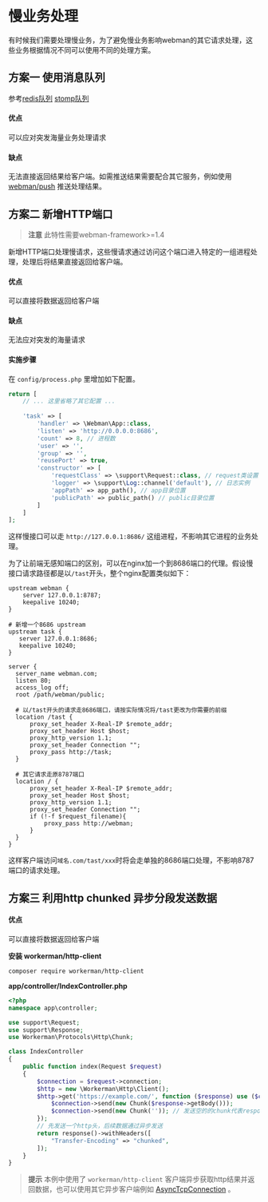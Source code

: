 # 慢业务处理

有时候我们需要处理慢业务，为了避免慢业务影响webman的其它请求处理，这些业务根据情况不同可以使用不同的处理方案。

## 方案一 使用消息队列
参考[redis队列](../queue/redis.md) [stomp队列](../queue/stomp.md)

#### 优点
可以应对突发海量业务处理请求

#### 缺点
无法直接返回结果给客户端。如需推送结果需要配合其它服务，例如使用 [webman/push](https://www.workerman.net/plugin/2) 推送处理结果。

## 方案二 新增HTTP端口

> **注意**
> 此特性需要webman-framework>=1.4

新增HTTP端口处理慢请求，这些慢请求通过访问这个端口进入特定的一组进程处理，处理后将结果直接返回给客户端。

#### 优点
可以直接将数据返回给客户端

#### 缺点
无法应对突发的海量请求

#### 实施步骤
在 `config/process.php` 里增加如下配置。
```php
return [
    // ... 这里省略了其它配置 ...
    
    'task' => [
        'handler' => \Webman\App::class,
        'listen' => 'http://0.0.0.0:8686',
        'count' => 8, // 进程数
        'user' => '',
        'group' => '',
        'reusePort' => true,
        'constructor' => [
            'requestClass' => \support\Request::class, // request类设置
            'logger' => \support\Log::channel('default'), // 日志实例
            'appPath' => app_path(), // app目录位置
            'publicPath' => public_path() // public目录位置
        ]
    ]
];
```

这样慢接口可以走 `http://127.0.0.1:8686/` 这组进程，不影响其它进程的业务处理。

为了让前端无感知端口的区别，可以在nginx加一个到8686端口的代理。假设慢接口请求路径都是以`/tast`开头，整个nginx配置类似如下：
```
upstream webman {
    server 127.0.0.1:8787;
    keepalive 10240;
}

# 新增一个8686 upstream
upstream task {
   server 127.0.0.1:8686;
   keepalive 10240;
}

server {
  server_name webman.com;
  listen 80;
  access_log off;
  root /path/webman/public;

  # 以/tast开头的请求走8686端口，请按实际情况将/tast更改为你需要的前缀
  location /tast {
      proxy_set_header X-Real-IP $remote_addr;
      proxy_set_header Host $host;
      proxy_http_version 1.1;
      proxy_set_header Connection "";
      proxy_pass http://task;
  }

  # 其它请求走原8787端口
  location / {
      proxy_set_header X-Real-IP $remote_addr;
      proxy_set_header Host $host;
      proxy_http_version 1.1;
      proxy_set_header Connection "";
      if (!-f $request_filename){
          proxy_pass http://webman;
      }
  }
}
```

这样客户端访问`域名.com/tast/xxx`时将会走单独的8686端口处理，不影响8787端口的请求处理。

## 方案三 利用http chunked 异步分段发送数据

#### 优点
可以直接将数据返回给客户端

**安装 workerman/http-client**

```
composer require workerman/http-client
```

**app/controller/IndexController.php**
```php
<?php
namespace app\controller;

use support\Request;
use support\Response;
use Workerman\Protocols\Http\Chunk;

class IndexController
{
    public function index(Request $request)
    {
        $connection = $request->connection;
        $http = new \Workerman\Http\Client();
        $http->get('https://example.com/', function ($response) use ($connection) {
            $connection->send(new Chunk($response->getBody()));
            $connection->send(new Chunk('')); // 发送空的的chunk代表response结束
        });
        // 先发送一个http头，后续数据通过异步发送
        return response()->withHeaders([
            "Transfer-Encoding" => "chunked",
        ]);
    }
}
```

> **提示**
> 本例中使用了 `workerman/http-client` 客户端异步获取http结果并返回数据，也可以使用其它异步客户端例如 [AsyncTcpConnection](https://www.workerman.net/doc/workerman/async-tcp-connection/construct.html) 。

